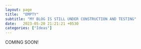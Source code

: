 ```yaml
---
layout: page
title:  "EMPTY"
subtitle: "MY BLOG IS STILL UNDER CONSTRUCTION AND TESTING"
date:   2023-05-20 21:21:21 +0530
categories: ["Ideas"]
---
```


COMING SOON!
